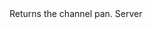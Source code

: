 <function name="GetChannelPan" parent="IGModAudioChannel" type="classfunc">
	<description>
		Returns the channel pan.
	</description>
	<realm>Server</realm>
	<rets>
		<ret name="" type="number"></ret>
	</rets>
</function>